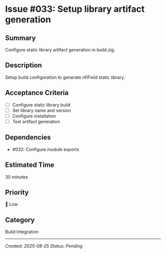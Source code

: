 # Issue #033: Setup library artifact generation

## Summary
Configure static library artifact generation in build.zig.

## Description
Setup build configuration to generate nflField static library.

## Acceptance Criteria
- [ ] Configure static library build
- [ ] Set library name and version
- [ ] Configure installation
- [ ] Test artifact generation

## Dependencies
- #032: Configure module exports

## Estimated Time
30 minutes

## Priority
🔵 Low

## Category
Build Integration

---
*Created: 2025-08-25*
*Status: Pending*
